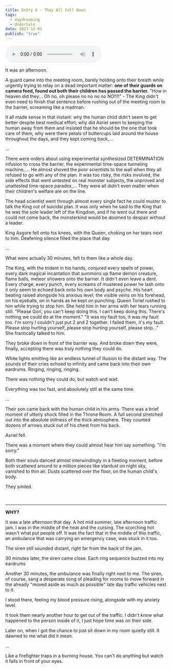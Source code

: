 ```yaml
---
title: Entry 6 - They All Fall Down
tags:
  - daydreaming
  - Undertale
date: 2023-12-01
publish: "true"
---
```


<audio src="_media/ascending_souls.mp3" controls autoplay></audio>

It was an afternoon.

A guard came into the meeting room, barely holding onto their breath while urgently trying to relay on a dead important matter: **one of their guards on camera feed, found out both their children has passed the barrier.**  "How in heaven did they... Oh no, oh please no no no no NO!!!!" - The King didn't even need to finish that sentence before rushing out of the meeting room to the barrier, screaming like a madman.

It all made sense in that instant: why the human child didn't seem to get better despite best medical effort; why did Asriel seem to keeping the human away from them and insisted that he should be the one that took care of them, why were there petals of buttercups laid around the house throughout the days, and they kept coming back,...

...

There were orders about using experimental synthesized DETERMINATION infusion to cross the barrier, the experimental time-space tunneling machine,.... He almost shoved the poor scientists to the wall when they all refused to go with any of the plan. It was too risky, the risks involved, the side effects that went untested on real monster subjects, the unproved and unattested time-space paradox,... They were all didn't even matter when their children's welfare are on the line. 

The head scientist went through almost every single fact he could muster to talk the King out of suicidal plan. It was only when he said to the King that he was the sole leader left of the Kingdom, and if he went out there and could not come back, the monsterkind would be doomed to despair without a leader.

King Asgore fell onto his knees, with the Queen, choking on her tears next to him. Deafening silence filled the place that day. 

...

What were actually 30 minutes, felt to them like a whole day.

The King, with the trident in his hands, conjured every spells of power, every dark magical incantation that summons up flame demon creature, flame balls, meteor showers onto the barrier. It didn't even leave a dent. Every charge, every punch, every screams of mustered power he lash onto it only seem to echoed back onto his own body and psyche. His heart beating raised alongside his anxious level, the visible veins on his forehead, on his eyeballs, on in hands as he kept on punching. Queen Toriel rushed to him while trying to stop him. She held him in her arms with her tears running still. "Please Gori, you can't keep doing this. I can't keep doing this. There's nothing we could do at the moment." "It was my fault too, it was my fault too. I'm sorry I couldn't just put 2 and 2 together. I failed them, it's my fault. Please stop hurting yourself, please stop hurting yourself, please stop..." She frantically talked to him. 

They broke down in front of the barrier way. And broke down they were, finally, accepting there was truly nothing they could do.

White lights emitting like an endless tunnel of illusion to the distant way. The sounds of their cries echoed to infinity and came back into their own eardrums. Ringing, ringing, ringing.

There was nothing they could do, but watch and wait.

Everything was too fast, and absolutely still at the same time.

...

Their son came back with the human child in his arms. There was a brief moment of utterly shock filled in the Throne Room. A full second stretched out into the absolute stillness of the thick atmosphere. They counted dozens of arrows stuck out of his chest from his back.

Asriel fell.

There was a moment where they could almost hear him say something. "I'm sorry."

Both their souls danced almost interwindingly in a fleeting moment, before both scattered around to a million pieces like stardust on night sky, vanished to thin air. Dusts scattered over the floor, on the human child's body. 

They smiled.
<br>
<br>
<br>


-------------------

**WHY?**

It was a late afternoon that day. A hot mid summer, late afternoon traffic jam. I was in the middle of the heat and the cursing. The scorching hot wasn't what put people off. It was the fact that in the middle of this traffic, an ambulance that was carrying an emergency case, was stuck in it too.

The siren still sounded distant, right far from the back of the jam. 

30 minutes later, the siren came close. Each ring sequence buzzed into my eardrums 

Another 30 minutes, the ambulance was finally right next to me. The siren, of course, sang a desperate song of pleading for rooms to move forward in the already "moved aside as much as possible" late day traffic vehicles next to it.

I stood there, feeling my blood pressure rising, alongside with my anxiety level. 

It took them nearly another hour to get out of the traffic. I didn't know what happened to the person inside of it, I just hope time was on their side.

Later on, when I got the chance to just sit down in my room quietly still. It dawned to me what did it mean.

...

Like a firefighter traps in a burning house. You can't do anything but watch it falls in front of your eyes.